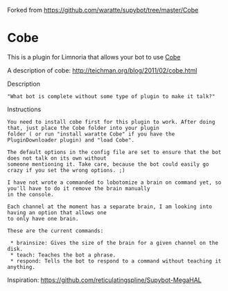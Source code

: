 Forked from https://github.com/waratte/supybot/tree/master/Cobe

Cobe
===============

This is a plugin for Limnoria that allows your bot to use [Cobe](https://github.com/HubbeKing/cobe)

A description of cobe: http://teichman.org/blog/2011/02/cobe.html

Description

    "What bot is complete without some type of plugin to make it talk?"

Instructions

    You need to install cobe first for this plugin to work. After doing that, just place the Cobe folder into your plugin
    folder ( or run "install waratte Cobe" if you have the PluginDownloader plugin) and "load Cobe". 
    
    The default options in the config file are set to ensure that the bot does not talk on its own without 
    someone mentioning it. Take care, because the bot could easily go crazy if you set the wrong options. ;)

    I have not wrote a commanded to lobotomize a brain on command yet, so you'll have to do it remove the brain manually 
    in the console. 
    
    Each channel at the moment has a separate brain, I am looking into having an option that allows one
    to only have one brain. 
    
    These are the current commands:
    
     * brainsize: Gives the size of the brain for a given channel on the disk.
     * teach: Teaches the bot a phrase.
     * respond: Tells the bot to respond to a command without teaching it anything.


Inspiration: https://github.com/reticulatingspline/Supybot-MegaHAL


